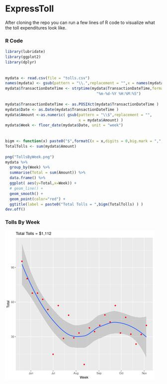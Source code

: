 # ExpressToll

After cloning the repo you can run a few lines of R code to visualize what the toll expenditures look like.

### R Code 
```r
library(lubridate)
library(ggplot2)
library(dplyr)


mydata <- read.csv(file = "tolls.csv")
names(mydata) <- gsub(pattern = "\\.",replacement = "",x = names(mydata))
mydata$TransactionDateTime <- strptime(mydata$TransactionDateTime,format = 
                                         "%m-%d-%Y %H:%M:%S")

mydata$TransactionDateTime <- as.POSIXct(mydata$TransactionDateTime )
mydata$Date <- as.Date(mydata$TransactionDateTime )
mydata$Amount <-as.numeric( gsub(pattern = "\\$",replacement = "",
                                 x = mydata$Amount) )
mydata$Week <- floor_date(mydata$Date, unit = "week")


bigm <- function(x) paste0("$",formatC(x = x,digits = 0,big.mark = ",",format = "d"))
TotalTolls <- sum(mydata$Amount)

png("TollsByWeek.png")
mydata %>%
  group_by(Week) %>%
  summarise(Total = sum(Amount)) %>%
  data.frame() %>% 
  ggplot( aes(y=Total,x=Week)) + 
  # geom_line() +
  geom_smooth() +
  geom_point(color="red") + 
  ggtitle(label = paste0("Total Tolls = ",bigm(TotalTolls) ) ) 
dev.off()
```

### Tolls By Week 
![](TollsByWeek.png)
